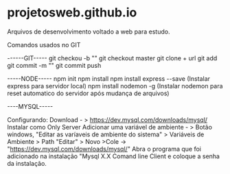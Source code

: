 # projetosweb.github.io
Arquivos de desenvolvimento voltado a web para estudo.

Comandos usados no GIT

------GIT-----
git checkou -b "<name branch>"
git checkout master
git clone + url
git add <arquivo>
git commit -m "<mensagem>"
git commit push

-----NODE-----
npm init
npm install <package>
npm install express --save (Instalar express para servidor local)
npm install nodemon -g (Instalar nodemon para reset automatico do servidor após mudança de arquivos)

----MYSQL-----

Configurando:
Download - > https://dev.mysql.com/downloads/mysql/
Instalar como Only Server
Adicionar uma variável de ambiente - > Botão windows, "Editar as varíaveis de ambiente do sistema" > Variáveis de Ambiente > Path "Editar" > Novo >Cole -> "https://dev.mysql.com/downloads/mysql/"
Abra o programa que foi adicionado na instalação "Mysql X.X Comand line Client e coloque a senha da instalação.
